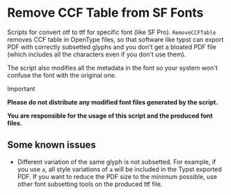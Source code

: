 # Remove CCF Table from SF Fonts

Scripts for convert otf to ttf for specific font (like SF Pro). `RemoveCCFTable` removes CCF table in OpenType files, so that software like typst can export PDF with correctly subsetted glyphs and you don't get a bloated PDF file (which includes all the characters even if you don't use them).

The script also modifies all the metadata in the font so your system won't confuse the font with the original one.

> [!IMPORTANT]
> 
> **Please do not distribute any modified font files generated by the script.**
> 
> **You are responsible for the usage of this script and the produced font files.**


## Some known issues

- Different variation of the same glyph is not subsetted. For example, if you use `a`, all style variations of `a` will be included in the Typst exported PDF. If you want to reduce the PDF size to the minimum possible, use other font subsetting tools on the produced ttf file.

